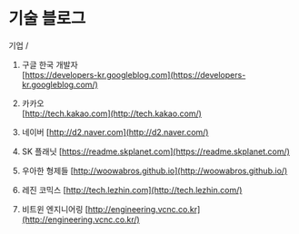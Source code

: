 # 기술 블로그

기업  /

1. 구글 한국 개발자  
   [https://developers-kr.googleblog.com](https://developers-kr.googleblog.com/)

2. 카카오   
   [http://tech.kakao.com](http://tech.kakao.com/)

3. 네이버 
   [http://d2.naver.com](http://d2.naver.com/)
4. SK 플래닛 
   [https://readme.skplanet.com](https://readme.skplanet.com/)
5. 우아한 형제들 
   [http://woowabros.github.io](http://woowabros.github.io/)
6. 레진 코믹스 
   [http://tech.lezhin.com](http://tech.lezhin.com/)
7. 비트윈 엔지니어링 
   [http://engineering.vcnc.co.kr](http://engineering.vcnc.co.kr/)



